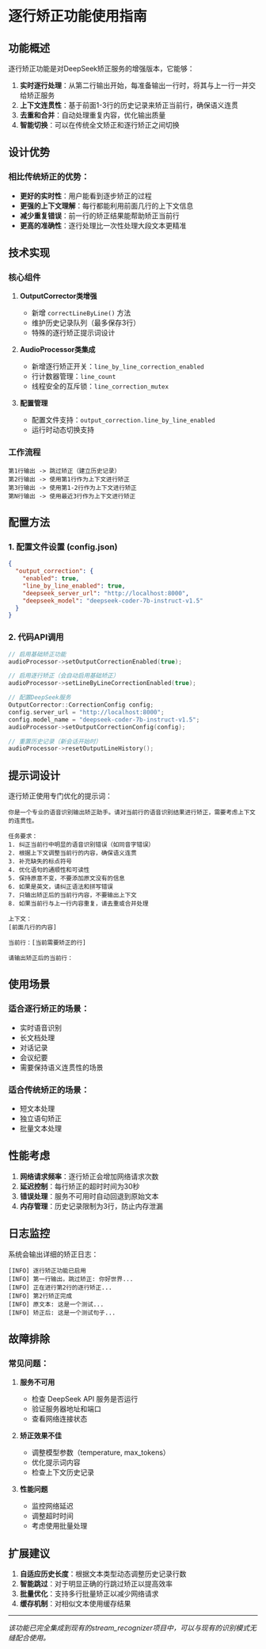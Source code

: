# 逐行矫正功能使用指南

## 功能概述

逐行矫正功能是对DeepSeek矫正服务的增强版本，它能够：

1. **实时逐行处理**：从第二行输出开始，每准备输出一行时，将其与上一行一并交给矫正服务
2. **上下文连贯性**：基于前面1-3行的历史记录来矫正当前行，确保语义连贯
3. **去重和合并**：自动处理重复内容，优化输出质量
4. **智能切换**：可以在传统全文矫正和逐行矫正之间切换

## 设计优势

### 相比传统矫正的优势：
- **更好的实时性**：用户能看到逐步矫正的过程
- **更强的上下文理解**：每行都能利用前面几行的上下文信息
- **减少重复错误**：前一行的矫正结果能帮助矫正当前行
- **更高的准确性**：逐行处理比一次性处理大段文本更精准

## 技术实现

### 核心组件

1. **OutputCorrector类增强**
   - 新增 `correctLineByLine()` 方法
   - 维护历史记录队列（最多保存3行）
   - 特殊的逐行矫正提示词设计

2. **AudioProcessor类集成**
   - 新增逐行矫正开关：`line_by_line_correction_enabled`
   - 行计数器管理：`line_count`
   - 线程安全的互斥锁：`line_correction_mutex`

3. **配置管理**
   - 配置文件支持：`output_correction.line_by_line_enabled`
   - 运行时动态切换支持

### 工作流程

```
第1行输出 -> 跳过矫正（建立历史记录）
第2行输出 -> 使用第1行作为上下文进行矫正
第3行输出 -> 使用第1-2行作为上下文进行矫正
第N行输出 -> 使用最近3行作为上下文进行矫正
```

## 配置方法

### 1. 配置文件设置 (config.json)

```json
{
  "output_correction": {
    "enabled": true,
    "line_by_line_enabled": true,
    "deepseek_server_url": "http://localhost:8000",
    "deepseek_model": "deepseek-coder-7b-instruct-v1.5"
  }
}
```

### 2. 代码API调用

```cpp
// 启用基础矫正功能
audioProcessor->setOutputCorrectionEnabled(true);

// 启用逐行矫正（会自动启用基础矫正）
audioProcessor->setLineByLineCorrectionEnabled(true);

// 配置DeepSeek服务
OutputCorrector::CorrectionConfig config;
config.server_url = "http://localhost:8000";
config.model_name = "deepseek-coder-7b-instruct-v1.5";
audioProcessor->setOutputCorrectionConfig(config);

// 重置历史记录（新会话开始时）
audioProcessor->resetOutputLineHistory();
```

## 提示词设计

逐行矫正使用专门优化的提示词：

```
你是一个专业的语音识别输出矫正助手。请对当前行的语音识别结果进行矫正，需要考虑上下文的连贯性。

任务要求：
1. 纠正当前行中明显的语音识别错误（如同音字错误）
2. 根据上下文调整当前行的内容，确保语义连贯
3. 补充缺失的标点符号
4. 优化语句的通顺性和可读性
5. 保持原意不变，不要添加原文没有的信息
6. 如果是英文，请纠正语法和拼写错误
7. 只输出矫正后的当前行内容，不要输出上下文
8. 如果当前行与上一行内容重复，请去重或合并处理

上下文：
[前面几行的内容]

当前行：[当前需要矫正的行]

请输出矫正后的当前行：
```

## 使用场景

### 适合逐行矫正的场景：
- 实时语音识别
- 长文档处理
- 对话记录
- 会议纪要
- 需要保持语义连贯性的场景

### 适合传统矫正的场景：
- 短文本处理
- 独立语句矫正
- 批量文本处理

## 性能考虑

1. **网络请求频率**：逐行矫正会增加网络请求次数
2. **延迟控制**：每行矫正的超时时间为30秒
3. **错误处理**：服务不可用时自动回退到原始文本
4. **内存管理**：历史记录限制为3行，防止内存泄漏

## 日志监控

系统会输出详细的矫正日志：

```
[INFO] 逐行矫正功能已启用
[INFO] 第一行输出，跳过矫正: 你好世界...
[INFO] 正在进行第2行的逐行矫正...
[INFO] 第2行矫正完成
[INFO] 原文本: 这是一个测试...
[INFO] 矫正后: 这是一个测试句子...
```

## 故障排除

### 常见问题：

1. **服务不可用**
   - 检查 DeepSeek API 服务是否运行
   - 验证服务器地址和端口
   - 查看网络连接状态

2. **矫正效果不佳**
   - 调整模型参数（temperature, max_tokens）
   - 优化提示词内容
   - 检查上下文历史记录

3. **性能问题**
   - 监控网络延迟
   - 调整超时时间
   - 考虑使用批量处理

## 扩展建议

1. **自适应历史长度**：根据文本类型动态调整历史记录行数
2. **智能跳过**：对于明显正确的行跳过矫正以提高效率
3. **批量优化**：支持多行批量矫正以减少网络请求
4. **缓存机制**：对相似文本使用缓存结果

---

*该功能已完全集成到现有的stream_recognizer项目中，可以与现有的识别模式无缝配合使用。* 